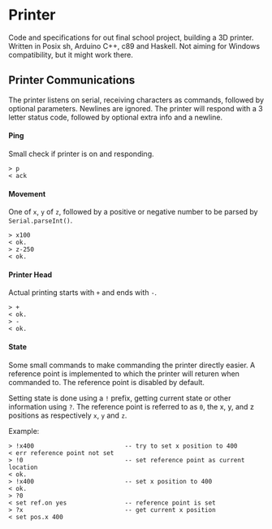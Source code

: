 # Printer

Code and specifications for out final school project, building a 3D printer.
Written in Posix sh, Arduino C++, c89 and Haskell. Not aiming for Windows compatibility, but
it might work there.

## Printer Communications

The printer listens on serial, receiving characters as commands, followed by
optional parameters. Newlines are ignored. The printer will respond with a 3
letter status code, followed by optional extra info and a newline.

#### Ping

Small check if printer is on and responding.

    > p
    < ack

#### Movement

One of `x`, `y` of `z`, followed by a positive or negative number to be parsed
by `Serial.parseInt()`.

    > x100
    < ok.
    > z-250
    < ok.

#### Printer Head

Actual printing starts with `+` and ends with `-`.

    > +
    < ok.
    > -
    < ok.

#### State

Some small commands to make commanding the printer directly easier. A reference point is implemented to which the printer will returen when commanded to. The reference point is disabled by default.

Setting state is done using a `!` prefix, getting current state or other information using `?`. The reference point is referred to as `0`, the x, y, and z positions as respectively `x`, `y` and `z`.

Example:

    > !x400                         -- try to set x position to 400
    < err reference point not set
    > !0                            -- set reference point as current location
    < ok.
    > !x400                         -- set x position to 400
    < ok.
    > ?0
    < set ref.on yes                -- reference point is set
    > ?x                            -- get current x position
    < set pos.x 400
